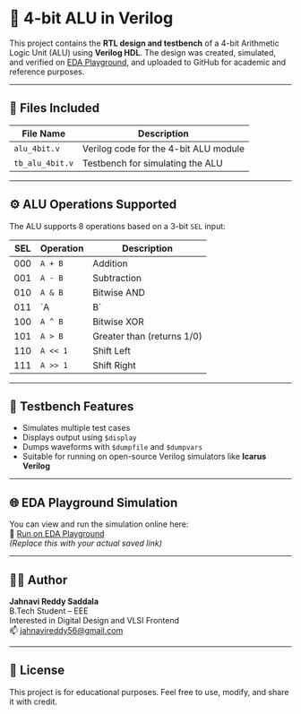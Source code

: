 # 🔢 4-bit ALU in Verilog

This project contains the **RTL design and testbench** of a 4-bit Arithmetic Logic Unit (ALU) using **Verilog HDL**. The design was created, simulated, and verified on [EDA Playground](https://www.edaplayground.com/), and uploaded to GitHub for academic and reference purposes.

---

## 📁 Files Included

| File Name        | Description                            |
|------------------|----------------------------------------|
| `alu_4bit.v`     | Verilog code for the 4-bit ALU module  |
| `tb_alu_4bit.v`  | Testbench for simulating the ALU       |

---

## ⚙️ ALU Operations Supported

The ALU supports 8 operations based on a 3-bit `SEL` input:

| SEL  | Operation        | Description                 |
|------|------------------|-----------------------------|
| 000  | `A + B`          | Addition                    |
| 001  | `A - B`          | Subtraction                 |
| 010  | `A & B`          | Bitwise AND                 |
| 011  | `A | B`          | Bitwise OR                  |
| 100  | `A ^ B`          | Bitwise XOR                 |
| 101  | `A > B`          | Greater than (returns 1/0)  |
| 110  | `A << 1`         | Shift Left                  |
| 111  | `A >> 1`         | Shift Right                 |

---

## 🧪 Testbench Features

- Simulates multiple test cases
- Displays output using `$display`
- Dumps waveforms with `$dumpfile` and `$dumpvars`
- Suitable for running on open-source Verilog simulators like **Icarus Verilog**

---

## 🌐 EDA Playground Simulation

You can view and run the simulation online here:  
🔗 [Run on EDA Playground](https://edaplayground.com/x/9FDf)  
*(Replace this with your actual saved link)*

---

## 👩‍💻 Author

**Jahnavi Reddy Saddala**  
B.Tech Student – EEE  
Interested in Digital Design and VLSI Frontend  
📫 [jahnavireddy56@gmail.com](mailto:jahnavireddy56@gmail.com)

---

## 📄 License

This project is for educational purposes. Feel free to use, modify, and share it with credit.
